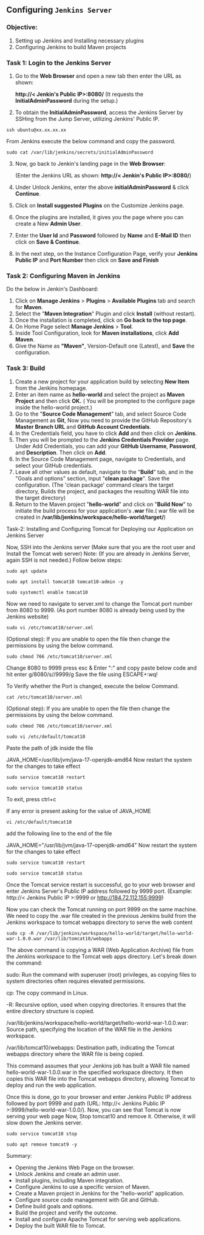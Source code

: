 ## Configuring `Jenkins Server` 

###  Objective: 
1. Setting up Jenkins and Installing necessary plugins
2. Configuring Jenkins to build Maven projects

### Task 1: Login to the Jenkins Server

1. Go to the **Web Browser** and open a new tab then enter the URL as shown:

   **http://< Jenkin's Public IP>:8080/** (It requests the **InitialAdminPassword** during the setup.)
   
2. To obtain the **InitialAdminPassword**, access the Jenkins Server by SSHing from the Jump Server, utilizing Jenkins' Public IP.
```
ssh ubuntu@xx.xx.xx.xx
```
From Jenkins execute the below command and copy the password.
```
sudo cat /var/lib/jenkins/secrets/initialAdminPassword
```
   
3. Now, go back to Jenkin's landing page in the **Web Browser**:
   
   (Enter the Jenkins URL as shown: **http://< Jenkin's Public IP>:8080/**)

4. Under Unlock Jenkins, enter the above **initialAdminPassword** & click **Continue**.
5. Click on **Install suggested Plugins** on the Customize Jenkins page.
6. Once the plugins are installed, it gives you the page where you can create a New **Admin User**. 
7. Enter the **User Id** and **Password** followed by **Name** and **E-Mail ID** then click on **Save & Continue**.
8. In the next step, on the Instance Configuration Page, verify your **Jenkins Public IP** and **Port Number** then click on **Save and Finish**

### Task 2: Configuring Maven in Jenkins

Do the below in Jenkin's Dashboard:

1. Click on **Manage Jenkins** > **Plugins** > **Available Plugins** tab and search for **Maven**.
2. Select the "**Maven Integration**" Plugin and click **Install** (without restart).
3. Once the installation is completed, click on **Go back to the top page**.
4. On Home Page select **Manage Jenkins** > **Tool**.
5. Inside Tool Configuration, look for **Maven installations**, click **Add Maven**. 
6. Give the Name as **"Maven"**, Version-Default one (Latest), and **Save** the configuration.

### Task 3: Build

1. Create a new project for your application build by selecting **New Item** from the Jenkins homepage.
2. Enter an item name as **hello-world** and select the project as **Maven Project** and then click **OK.**
   ( You will be prompted to the configure page inside the hello-world project.)
3. Go to the "**Source Code Management**" tab, and select Source Code Management as **Git**, Now you need to provide the GitHub Repository's **Master Branch URL** and **GitHub Account Credentials**.
4. In the Credentials field, you have to click **Add** and then click on **Jenkins**.
5. Then you will be prompted to the **Jenkins Credentials Provider** page. Under Add Credentials, you can add your **GitHub Username**, **Password**, and **Description**. Then click on **Add**.
6. In the Source Code Management page, navigate to Credentials, and select your GitHub credentials.
7. Leave all other values as default, navigate to the "**Build**" tab, and in the "Goals and options" section, input "**clean package**". Save the configuration. (The 'clean package' command clears the target directory, Builds the project, and packages the resulting WAR file into the target directory)
8. Return to the Maven project "**hello-world**" and click on "**Build Now**" to initiate the build process for your application's **.war** file.( war file will be created in **/var/lib/jenkins/workspace/hello-world/target/**)

Task-2: Installing and Configuring Tomcat for Deploying our Application on Jenkins Server

Now, SSH into the Jenkins server (Make sure that you are the root user and Install the Tomcat web server)
Note: (If you are already in Jenkins Server, again SSH is not needed.)
Follow below steps:
```
sudo apt update
```
```
sudo apt install tomcat10 tomcat10-admin -y
```
```
sudo systemctl enable tomcat10
```
Now we need to navigate to server.xml to change the Tomcat port number from 8080 to 9999. (As port number 8080 is already being used by the Jenkins website)
```
sudo vi /etc/tomcat10/server.xml
```
(Optional step): If you are unable to open the file then change the permissions by using the below command.
```
sudo chmod 766 /etc/tomcat10/server.xml
```
Change 8080 to 9999
press esc & Enter ":" and copy paste below code and hit enter
g/8080/s//9999/g
Save the file using ESCAPE+:wq!

To Verify whether the Port is changed, execute the below Command.
```
cat /etc/tomcat10/server.xml
```
(Optional step): If you are unable to open the file then change the permissions by using the below command.
```
sudo chmod 766 /etc/tomcat10/server.xml
```
```
sudo vi /etc/default/tomcat10
```
Paste the path of jdk inside the file

JAVA_HOME=/usr/lib/jvm/java-17-openjdk-amd64
Now restart the system for the changes to take effect
```
sudo service tomcat10 restart
```
```
sudo service tomcat10 status
```
To exit, press ctrl+c

If any error is present asking for the value of JAVA_HOME
```
vi /etc/default/tomcat10
```
add the following line to the end of the file

JAVA_HOME="/usr/lib/jvm/java-17-openjdk-amd64"
Now restart the system for the changes to take effect
```
sudo service tomcat10 restart
```
```
sudo service tomcat10 status
```
Once the Tomcat service restart is successful, go to your web browser and enter Jenkins Server's Public IP address followed by 9999 port.
(Example: http://< Jenkins Public IP >:9999 or http://184.72.112.155:9999)

Now you can check the Tomcat running on port 9999 on the same machine.
We need to copy the .war file created in the previous Jenkins build from the Jenkins workspace to tomcat webapps directory to serve the web content
```
sudo cp -R /var/lib/jenkins/workspace/hello-world/target/hello-world-war-1.0.0.war /var/lib/tomcat10/webapps
```
The above command is copying a WAR (Web Application Archive) file from the Jenkins workspace to the Tomcat web apps directory. Let's break down the command:

sudo: Run the command with superuser (root) privileges, as copying files to system directories often requires elevated permissions.

cp: The copy command in Linux.

-R: Recursive option, used when copying directories. It ensures that the entire directory structure is copied.

/var/lib/jenkins/workspace/hello-world/target/hello-world-war-1.0.0.war: Source path, specifying the location of the WAR file in the Jenkins workspace.

/var/lib/tomcat10/webapps: Destination path, indicating the Tomcat webapps directory where the WAR file is being copied.

This command assumes that your Jenkins job has built a WAR file named hello-world-war-1.0.0.war in the specified workspace directory. It then copies this WAR file into the Tomcat webapps directory, allowing Tomcat to deploy and run the web application.

Once this is done, go to your browser and enter Jenkins Public IP address followed by port 9999 and path (URL: http://< Jenkins Public IP >:9999/hello-world-war-1.0.0/).
Now, you can see that Tomcat is now serving your web page
Now, Stop tomcat10 and remove it. Otherwise, it will slow down the Jenkins server.
```
sudo service tomcat10 stop
```
```
sudo apt remove tomcat9 -y
```
Summary:

* Opening the Jenkins Web Page on the browser.
* Unlock Jenkins and create an admin user.
* Install plugins, including Maven integration.
* Configure Jenkins to use a specific version of Maven.
* Create a Maven project in Jenkins for the "hello-world" application.
* Configure source code management with Git and GitHub.
* Define build goals and options.
* Build the project and verify the outcome.
* Install and configure Apache Tomcat for serving web applications.
* Deploy the built WAR file to Tomcat.


